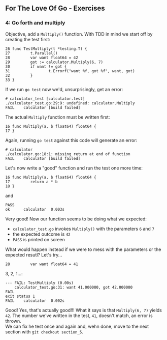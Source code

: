 ## For The Love Of Go - Exercises
### 4: Go forth and multiply

Objective, add a `Multiply()` function. With TDD in mind we start off by creating the test first:<br/>
```
26 func TestMultiply(t *testing.T) {
27         t.Parallel()
28         var want float64 = 42
29         got := calculator.Multiply(6, 7)
30         if want != got {
31                 t.Errorf("want %f, got %f", want, got)
32         }
33 }
```

If we run `go test` now we'd, unsurprisingly, get an error:<br/>
```
# calculator_test [calculator.test]
./calculator_test.go:29:9: undefined: calculator.Multiply
FAIL	calculator [build failed]
```

The actual `Multiply` function must be written first:<br/>
```
16 func Multiply(a, b float64) float64 {
17 }
```

Again, running `go test` against this code will generate an error:<br/>
```
# calculator
./calculator.go:18:1: missing return at end of function
FAIL	calculator [build failed]
```
Let's now write a "good" function and run the test one more time:<br/>
```
16 func Multiply(a, b float64) float64 {
17         return a * b
18 }
```
and<br/>
```
PASS
ok  	calculator	0.003s
```

Very good! Now our function seems to be doing what we expected:
- `calculator_test.go` invokes `Multiply()` with the parameters `6` and `7`
- the expected outcome is `42`
- `PASS` is printed on screen<br/>

What would happen instead if we were to mess with the parameters or the expected resutl? Let's try...<br/>
```
28         var want float64 = 41
```
3, 2, 1...:<br/>
```
--- FAIL: TestMultiply (0.00s)
    calculator_test.go:31: want 41.000000, got 42.000000
FAIL
exit status 1
FAIL	calculator	0.002s
```
Good! Yes, that's actually good!!! What it says is that `Multiply(6, 7)` yields `42`. The number we've written in the test, `41`, doesn't match, an error is thrown.</br>
We can fix he test once and again and, wehn done, move to the next section with `git checkout section_5`.

